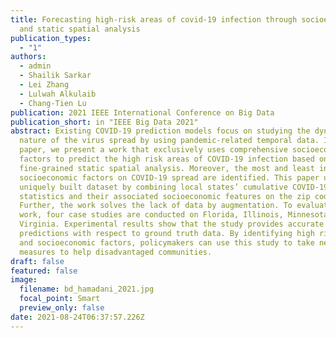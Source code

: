```yaml
---
title: Forecasting high-risk areas of covid-19 infection through socioeconomic
  and static spatial analysis
publication_types:
  - "1"
authors:
  - admin
  - Shailik Sarkar
  - Lei Zhang
  - Lulwah Alkulaib
  - Chang-Tien Lu
publication: 2021 IEEE International Conference on Big Data
publication_short: in "IEEE Big Data 2021"
abstract: Existing COVID-19 prediction models focus on studying the dynamic
  nature of the virus spread by using pandemic-related temporal data. In this
  paper, we present a work that exclusively uses comprehensive socioeconomic
  factors to predict the high risk areas of COVID-19 infection based on
  fine-grained static spatial analysis. Moreover, the most and least influential
  socioeconomic factors on COVID-19 spread are identified. This paper uses a
  uniquely built dataset by combining local states’ cumulative COVID-19
  statistics and their associated socioeconomic features on the zip code level.
  Further, the work solves the lack of data by augmentation. To evaluate the
  work, four case studies are conducted on Florida, Illinois, Minnesota, and
  Virginia. Experimental results show that the study provides accurate
  predictions with respect to ground truth data. By identifying high risk areas
  and socioeconomic factors, policymakers can use this study to take necessary
  measures to help disadvantaged communities.
draft: false
featured: false
image:
  filename: bd_hamadani_2021.jpg
  focal_point: Smart
  preview_only: false
date: 2021-08-24T06:37:57.226Z
---
```

